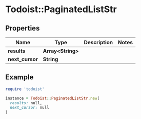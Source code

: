 # Todoist::PaginatedListStr

## Properties

| Name | Type | Description | Notes |
| ---- | ---- | ----------- | ----- |
| **results** | **Array&lt;String&gt;** |  |  |
| **next_cursor** | **String** |  |  |

## Example

```ruby
require 'todoist'

instance = Todoist::PaginatedListStr.new(
  results: null,
  next_cursor: null
)
```


